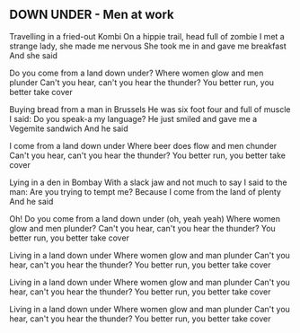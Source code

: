 ## DOWN UNDER - Men at work 

Travelling in a fried-out Kombi
On a hippie trail, head full of zombie
I met a strange lady, she made me nervous
She took me in and gave me breakfast
And she said

Do you come from a land down under?
Where women glow and men plunder
Can't you hear, can't you hear the thunder?
You better run, you better take cover

Buying bread from a man in Brussels
He was six foot four and full of muscle
I said: Do you speak-a my language?
He just smiled and gave me a Vegemite sandwich
And he said

I come from a land down under
Where beer does flow and men chunder
Can't you hear, can't you hear the thunder?
You better run, you better take cover

Lying in a den in Bombay
With a slack jaw and not much to say
I said to the man: Are you trying to tempt me?
Because I come from the land of plenty
And he said

Oh! Do you come from a land down under (oh, yeah yeah)
Where women glow and men plunder?
Can't you hear, can't you hear the thunder?
You better run, you better take cover

Living in a land down under
Where women glow and man plunder
Can't you hear, can't you hear the thunder?
You better run, you better take cover

Living in a land down under
Where women glow and man plunder
Can't you hear, can't you hear the thunder?
You better run, you better take cover

Living in a land down under
Where women glow and man plunder
Can't you hear, can't you hear the thunder?
You better run, you better take cover
